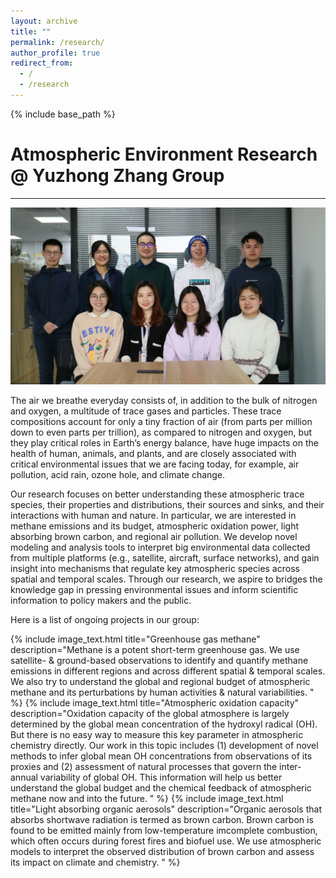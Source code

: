 ```yaml
---
layout: archive
title: ""
permalink: /research/
author_profile: true
redirect_from:
  - /
  - /research
---
```


{% include base_path %}

# Atmospheric Environment Research @ Yuzhong Zhang Group 
---
<img src='/images/group/Group.JPG'> 

The air we breathe everyday consists of, in addition to the bulk of nitrogen and oxygen, a multitude of trace gases and particles. These trace compositions account for only a tiny fraction of air (from parts per million down to even parts per trillion), as compared to nitrogen and oxygen, but they play critical roles in Earth’s energy balance, have huge impacts on the health of human, animals, and plants, and are closely associated with critical environmental issues that we are facing today, for example, air pollution, acid rain, ozone hole, and climate change.

Our research focuses on better understanding these atmospheric trace species, their properties and distributions, their sources and sinks, and their interactions with human and nature. In particular, we are interested in methane emissions and its budget, atmospheric oxidation power, light absorbing brown carbon, and regional air pollution. We develop novel modeling and analysis tools to interpret big environmental data collected from multiple platforms (e.g., satellite, aircraft, surface networks), and gain insight into mechanisms that regulate key atmospheric species across spatial and temporal scales. Through our research, we aspire to bridges the knowledge gap in pressing environmental issues and inform scientific information to policy makers and the public. 

Here is a list of ongoing projects in our group:

{% include image_text.html title="Greenhouse gas methane" description="Methane is a potent short-term greenhouse gas. We use satellite- & ground-based observations to identify and quantify methane emissions in different regions and across different spatial & temporal scales. We also try to understand the global and regional budget of atmospheric methane and its perturbations by human activities & natural variabilities. " %}
{% include image_text.html title="Atmospheric oxidation capacity" description="Oxidation capacity of the global atmosphere is largely determined by the global mean concentration of the hydroxyl radical (OH). But there is no easy way to measure this key parameter in atmospheric chemistry directly. Our work in this topic includes (1) development of novel methods to infer global mean OH concentrations from observations of its proxies and (2) assessment of natural processes that govern the inter-annual variability of global OH. This information will help us better understand the global budget and the chemical feedback of atmospheric methane now and into the future. " %}
{% include image_text.html title="Light absorbing organic aerosols" description="Organic aerosols that absorbs shortwave radiation is termed as brown carbon. Brown carbon is found to be emitted mainly from low-temperature imcomplete combustion, which often occurs during forest fires and biofuel use. We use atmospheric models to interpret the observed distribution of brown carbon and assess its impact on climate and chemistry. " %}


